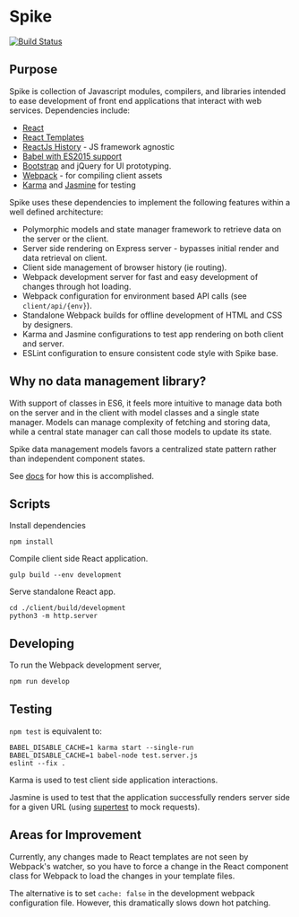 # Spike

[![Build Status](https://travis-ci.org/arbolista-dev/react-server-base.svg?branch=master)](https://travis-ci.org/arbolista-dev/react-server-base)

## Purpose

Spike is collection of Javascript modules, compilers, and libraries intended to ease development of front end applications that interact with web services. Dependencies include:
- [React](https://facebook.github.io/react/)
- [React Templates](http://wix.github.io/react-templates/)
- [ReactJs History](https://github.com/mjackson/history) - JS framework agnostic
- [Babel with ES2015 support](https://babeljs.io/docs/learn-es2015/)
- [Bootstrap](http://getbootstrap.com/) and jQuery for UI prototyping.
- [Webpack](https://webpack.github.io/) - for compiling client assets
- [Karma](https://karma-runner.github.io/0.13/index.html) and [Jasmine](http://jasmine.github.io/) for testing

Spike uses these dependencies to implement the following features within a well defined architecture:
- Polymorphic models and state manager framework to retrieve data on the server or the client.
- Server side rendering on Express server - bypasses initial render and data retrieval on client.
- Client side management of browser history (ie routing).
- Webpack development server for fast and easy development of changes through hot loading.
- Webpack configuration for environment based API calls (see `client/api/{env}`).
- Standalone Webpack builds for offline development of HTML and CSS by designers.
- Karma and Jasmine configurations to test app rendering on both client and server.
- ESLint configuration to ensure consistent code style with Spike base.

## Why no data management library?

With support of classes in ES6, it feels more intuitive to manage data both on the server and in the client with model classes and a single state manager. Models can manage complexity of fetching and storing data, while a central state manager can call those models to update its state.

Spike data management models favors a centralized state pattern rather than independent component states.

See [docs](docs) for how this is accomplished.

## Scripts

Install dependencies
```
npm install
```

Compile client side React application.
```
gulp build --env development
```

Serve standalone React app.
```
cd ./client/build/development
python3 -m http.server
```

## Developing

To run the Webpack development server,

```sh
npm run develop
```

## Testing

`npm test` is equivalent to:

```
BABEL_DISABLE_CACHE=1 karma start --single-run
BABEL_DISABLE_CACHE=1 babel-node test.server.js
eslint --fix .
```

Karma is used to test client side application interactions.

Jasmine is used to test that the application successfully renders server side for a given URL (using [supertest](https://github.com/visionmedia/supertest) to mock requests).

## Areas for Improvement

Currently, any changes made to React templates are not seen by Webpack's watcher, so you have to force a change in the React component class for Webpack to load the changes in your template files.

The alternative is to set `cache: false` in the development webpack configuration file. However, this dramatically slows down hot patching.


